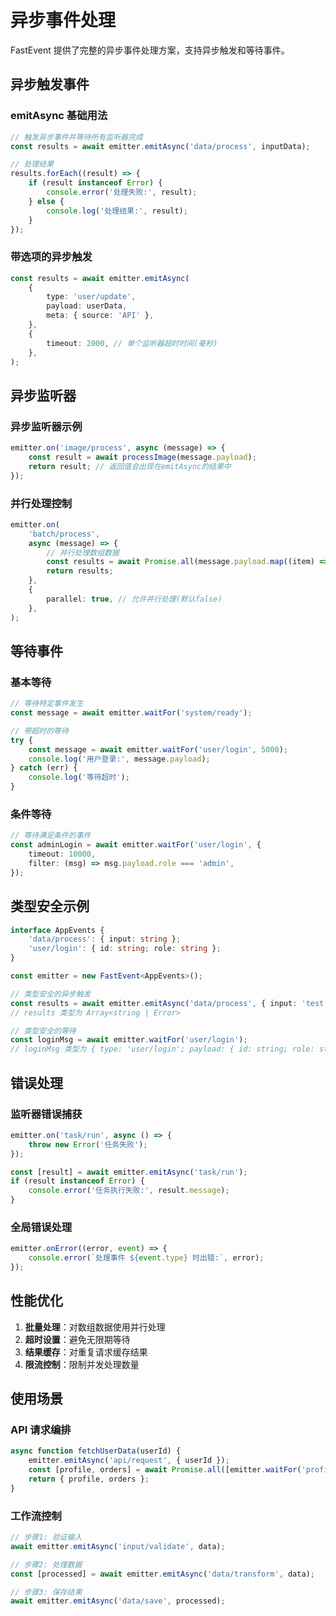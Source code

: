 # 异步事件处理

FastEvent 提供了完整的异步事件处理方案，支持异步触发和等待事件。

## 异步触发事件

### emitAsync 基础用法

```typescript
// 触发异步事件并等待所有监听器完成
const results = await emitter.emitAsync('data/process', inputData);

// 处理结果
results.forEach((result) => {
    if (result instanceof Error) {
        console.error('处理失败:', result);
    } else {
        console.log('处理结果:', result);
    }
});
```

### 带选项的异步触发

```typescript
const results = await emitter.emitAsync(
    {
        type: 'user/update',
        payload: userData,
        meta: { source: 'API' },
    },
    {
        timeout: 2000, // 单个监听器超时时间(毫秒)
    },
);
```

## 异步监听器

### 异步监听器示例

```typescript
emitter.on('image/process', async (message) => {
    const result = await processImage(message.payload);
    return result; // 返回值会出现在emitAsync的结果中
});
```

### 并行处理控制

```typescript
emitter.on(
    'batch/process',
    async (message) => {
        // 并行处理数组数据
        const results = await Promise.all(message.payload.map((item) => processItem(item)));
        return results;
    },
    {
        parallel: true, // 允许并行处理(默认false)
    },
);
```

## 等待事件

### 基本等待

```typescript
// 等待特定事件发生
const message = await emitter.waitFor('system/ready');

// 带超时的等待
try {
    const message = await emitter.waitFor('user/login', 5000);
    console.log('用户登录:', message.payload);
} catch (err) {
    console.log('等待超时');
}
```

### 条件等待

```typescript
// 等待满足条件的事件
const adminLogin = await emitter.waitFor('user/login', {
    timeout: 10000,
    filter: (msg) => msg.payload.role === 'admin',
});
```

## 类型安全示例

```typescript
interface AppEvents {
    'data/process': { input: string };
    'user/login': { id: string; role: string };
}

const emitter = new FastEvent<AppEvents>();

// 类型安全的异步触发
const results = await emitter.emitAsync('data/process', { input: 'test' });
// results 类型为 Array<string | Error>

// 类型安全的等待
const loginMsg = await emitter.waitFor('user/login');
// loginMsg 类型为 { type: 'user/login'; payload: { id: string; role: string } }
```

## 错误处理

### 监听器错误捕获

```typescript
emitter.on('task/run', async () => {
    throw new Error('任务失败');
});

const [result] = await emitter.emitAsync('task/run');
if (result instanceof Error) {
    console.error('任务执行失败:', result.message);
}
```

### 全局错误处理

```typescript
emitter.onError((error, event) => {
    console.error(`处理事件 ${event.type} 时出错:`, error);
});
```

## 性能优化

1. **批量处理**：对数组数据使用并行处理
2. **超时设置**：避免无限期等待
3. **结果缓存**：对重复请求缓存结果
4. **限流控制**：限制并发处理数量

## 使用场景

### API 请求编排

```typescript
async function fetchUserData(userId) {
    emitter.emitAsync('api/request', { userId });
    const [profile, orders] = await Promise.all([emitter.waitFor('profile/loaded'), emitter.waitFor('orders/loaded')]);
    return { profile, orders };
}
```

### 工作流控制

```typescript
// 步骤1: 验证输入
await emitter.emitAsync('input/validate', data);

// 步骤2: 处理数据
const [processed] = await emitter.emitAsync('data/transform', data);

// 步骤3: 保存结果
await emitter.emitAsync('data/save', processed);
```
